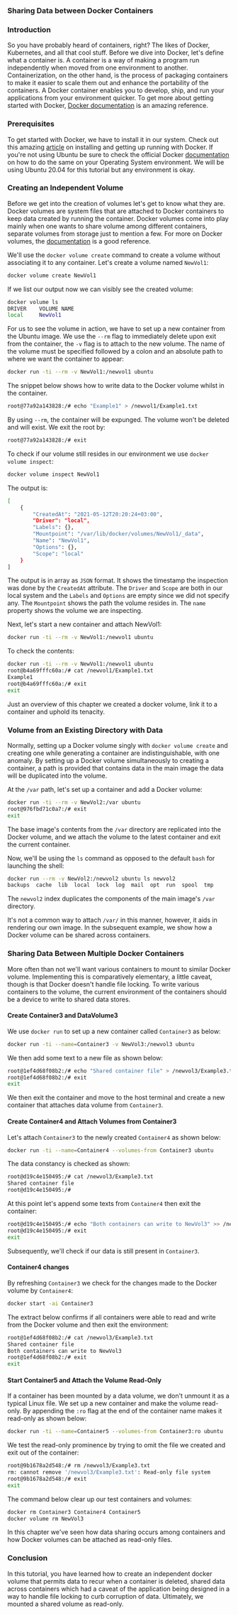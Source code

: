 ### Sharing Data between Docker Containers


### Introduction
So you have probably heard of containers, right? The likes of Docker, Kubernetes, and all that cool stuff. Before we dive into Docker, let's define what a container is. A container is a way of making a program run independently when moved from one environment to another. Containerization, on the other hand, is the process of packaging containers to make it easier to scale them out and enhance the portability of the containers. A Docker container enables you to develop, ship, and run your applications from your environment quicker. To get more about getting started with Docker, [Docker documentation](https://docs.docker.com/get-started/overview/) is an amazing reference.

### Prerequisites
To get started with Docker, we have to install it in our system.
Check out this amazing [article](https://www.section.io/engineering-education/getting-started-with-docker/) on installing and getting up running with Docker. If you're not using Ubuntu be sure to check the official Docker [documentation](https://docs.docker.com/engine/install/) on how to do the same on your Operating System environment.
We will be using Ubuntu 20.04 for this tutorial but any environment is okay.

### Creating an Independent Volume
Before we get into the creation of volumes let's get to know what they are. Docker volumes are system files that are attached to Docker containers to keep data created by running the container. Docker volumes come into play mainly when one wants to share volume among different containers, separate volumes from storage just to mention a few. For more on Docker volumes, the [documentation](https://docs.docker.com/storage/volumes/) is a good reference.

We'll use the `docker volume create` command to create a volume without associating it to any container.
Let's create a volume named `NewVol1`:

```bash
docker volume create NewVol1
```

If we list our output now we can visibly see the created volume:

```bash
docker volume ls
DRIVER    VOLUME NAME
local     NewVol1
```

For us to see the volume in action, we have to set up a new container from the Ubuntu image. We use the `--rm` flag to immediately delete upon exit from the container, the `-v` flag is to attach to the new volume. The name of the volume must be specified followed by a colon and an absolute path to where we want the container to appear:

```bash
docker run -ti --rm -v NewVol1:/newvol1 ubuntu
```

The snippet below shows how to write data to the Docker volume whilst in the container.

```bash
root@77a92a143828:/# echo "Example1" > /newvol1/Example1.txt
```

By using `--rm`, the container will be expunged. The volume won't be deleted and will exist.
We exit the root by:

```bash
root@77a92a143828:/# exit
```

To check if our volume still resides in our environment we use `docker volume inspect`:

```bash
docker volume inspect NewVol1
```

The output is:

```bash
[
    {
        "CreatedAt": "2021-05-12T20:20:24+03:00",
        "Driver": "local",
        "Labels": {},
        "Mountpoint": "/var/lib/docker/volumes/NewVol1/_data",
        "Name": "NewVol1",
        "Options": {},
        "Scope": "local"
    }
]
```

The output is in array as `JSON` format. It shows the timestamp the inspection was done by the `CreatedAt` attribute. The `Driver` and `Scope` are both in our local system and the `Labels` and `Options` are empty since we did not specify any. The `Mountpoint` shows the path the volume resides in. The `name` property shows the volume we are inspecting.

Next, let's start a new container and attach NewVol1:

```bash
docker run -ti --rm -v NewVol1:/newvol1 ubuntu
```

To check the contents:

```bash
docker run -ti --rm -v NewVol1:/newvol1 ubuntu
root@b4a69fffc60a:/# cat /newvol1/Example1.txt
Example1
root@b4a69fffc60a:/# exit
exit
```

Just an overview of this chapter we created a docker volume, link it to a container and uphold its tenacity.

### Volume from an Existing Directory with Data
Normally, setting up a Docker volume singly with `docker volume create` and creating one while generating a container are indistinguishable, with one anomaly. By setting up a Docker volume simultaneously to creating a container, a path is provided that contains data in the main image the data will be duplicated into the volume.

At the `/var` path, let's set up a container and add a Docker volume:

```bash
docker run -ti --rm -v NewVol2:/var ubuntu
root@976fbd71c0a7:/# exit
exit
```

The base image's contents from the `/var` directory are replicated into the Docker volume, and we attach the volume to the latest container and exit the current container.

Now, we'll be using the `ls` command as opposed to the default `bash` for launching the shell:

```bash
docker run --rm -v NewVol2:/newvol2 ubuntu ls newvol2
backups  cache	lib  local  lock  log  mail  opt  run  spool  tmp
```

The `newvol2` index duplicates the components of the main image's `/var` directory.

It's not a common way to attach `/var/` in this manner, however, it aids in rendering our own image. In the subsequent example, we show how a Docker volume can be shared across containers.

### Sharing Data Between Multiple Docker Containers
More often than not we'll want various containers to mount to similar Docker volume. Implementing this is comparatively elementary, a little caveat, though is that Docker doesn't handle file locking. To write various containers to the volume, the current environment of the containers should be a device to write to shared data stores.

#### Create Container3 and DataVolume3
We use `docker run` to set up a new container called `Container3` as below:

```bash
docker run -ti --name=Container3 -v NewVol3:/newvol3 ubuntu
```

We then add some text to a new file as shown below:

```bash
root@1ef4d68f08b2:/# echo "Shared container file" > /newvol3/Example3.txt
root@1ef4d68f08b2:/# exit
exit
```

We then exit the container and move to the host terminal and create a new container that attaches data volume from `Container3`.

#### Create Container4 and Attach Volumes from Container3
Let's attach `Container3` to the newly created `Container4` as shown below:

```bash
docker run -ti --name=Container4 --volumes-from Container3 ubuntu
```

The data constancy is checked as shown:

```bash
root@d19c4e150495:/# cat /newvol3/Example3.txt
Shared container file
root@d19c4e150495:/#
```

At this point let's append some texts from `Container4` then exit the container:

```bash
root@d19c4e150495:/# echo "Both containers can write to NewVol3" >> /newvol3/Example3.txt
root@d19c4e150495:/# exit
exit
```

Subsequently, we'll check if our data is still present in `Container3`.

#### Container4 changes
By refreshing `Container3` we check for the changes made to the Docker volume by `Container4`:

```bash
docker start -ai Container3
```

The extract below confirms if all containers were able to read and write from the Docker volume and then exit the environment:

```bash
root@1ef4d68f08b2:/# cat /newvol3/Example3.txt
Shared container file
Both containers can write to NewVol3
root@1ef4d68f08b2:/# exit
exit
```

#### Start Container5 and Attach the Volume Read-Only
If a container has been mounted by a data volume, we don't unmount it as a typical Linux file. We set up a new container and make the volume read-only. By appending the `:ro` flag at the end of the container name makes it read-only as shown below:

```bash
docker run -ti --name=Container5 --volumes-from Container3:ro ubuntu
```

We test the read-only prominence by trying to omit the file we created and exit out of the container:

```bash
root@9b1678a2d548:/# rm /newvol3/Example3.txt
rm: cannot remove '/newvol3/Example3.txt': Read-only file system
root@9b1678a2d548:/# exit
exit
```

The command below clear up our test containers and volumes:

```bash
docker rm Container3 Container4 Container5
docker volume rm NewVol3
```

In this chapter we've seen how data sharing occurs among containers and how Docker volumes can be attached as read-only files.

### Conclusion
In this tutorial, you have learned how to create an independent docker volume that permits data to recur when a container is deleted, shared data across containers which had a caveat of the application being designed in a way to handle file locking to curb corruption of data. Ultimately, we mounted a shared volume as read-only.
